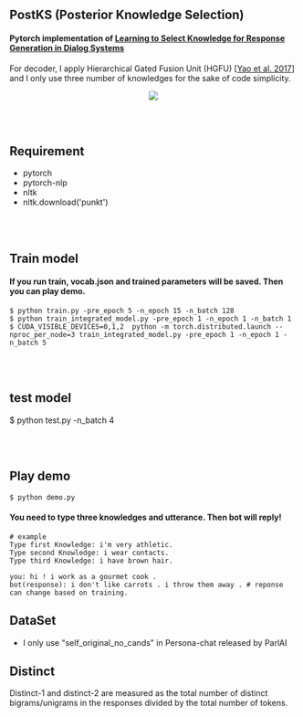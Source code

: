 ## PostKS (Posterior Knowledge Selection)

#### Pytorch implementation of [Learning to Select Knowledge for Response Generation in Dialog Systems](https://arxiv.org/pdf/1902.04911.pdf)
For decoder, I apply Hierarchical Gated Fusion Unit (HGFU) [[Yao et al. 2017](https://www.aclweb.org/anthology/D17-1233)] and I only use three number of knowledges for the sake of code simplicity.

<p align="center">
  <img src="https://github.com/bzantium/PostKS/blob/master/image/architecture.PNG">
</p>

<br><br>
## Requirement
- pytorch
- pytorch-nlp
- nltk
- nltk.download('punkt')

<br><br>
## Train model
#### If you run train, vocab.json and trained parameters will be saved. Then you can play demo.
```
$ python train.py -pre_epoch 5 -n_epoch 15 -n_batch 128
$ python train_integrated_model.py -pre_epoch 1 -n_epoch 1 -n_batch 1
$ CUDA_VISIBLE_DEVICES=0,1,2  python -m torch.distributed.launch --nproc_per_node=3 train_integrated_model.py -pre_epoch 1 -n_epoch 1 -n_batch 5
```

<br><br>
## test model
$ python test.py -n_batch 4

<br><br>
## Play demo
```
$ python demo.py
```
#### You need to type three knowledges and utterance. Then bot will reply!
```
# example
Type first Knowledge: i'm very athletic.
Type second Knowledge: i wear contacts.
Type third Knowledge: i have brown hair.

you: hi ! i work as a gourmet cook .
bot(response): i don't like carrots . i throw them away . # reponse can change based on training.
```

## DataSet
- I only use "self_original_no_cands" in Persona-chat released by ParlAI

## Distinct
Distinct-1 and distinct-2 are measured as the total number of distinct bigrams/unigrams in the responses divided by the total number of tokens.